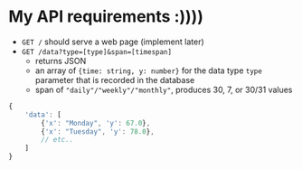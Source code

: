 # My API requirements :))))

- `GET /` should serve a web page (implement later)
- `GET /data?type=[type]&span=[timespan]`
  - returns JSON
  - an array of `{time: string, y: number}` for the data type `type` parameter that is recorded in the database
  - span of `"daily"/"weekly"/"monthly"`, produces 30, 7, or 30/31 values

```js
{
    'data': [
        {'x': "Monday", 'y': 67.0},
        {'x': "Tuesday", 'y': 78.0},
        // etc..
    ]
}
```
